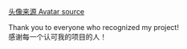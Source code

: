 [头像来源 Avatar source](https://www.pixiv.net/artworks/111674023)

Thank you to everyone who recognized my project!  
感谢每一个认可我的项目的人！  
